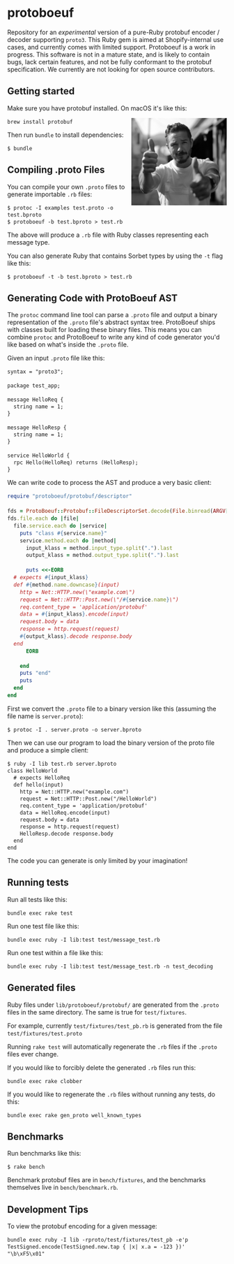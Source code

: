# protoboeuf

Repository for an *experimental* version of a pure-Ruby protobuf encoder / decoder supporting `proto3`.
This Ruby gem is aimed at Shopify-internal use cases, and currently comes with limited support.
Protoboeuf is a work in progress. This software is not in a mature state, and is likely to contain
bugs, lack certain features, and not be fully conformant to the protobuf specification. We currently
are not looking for open source contributors.

## Getting started

Make sure you have protobuf installed. On macOS it's like this:

<img align="right" height="200" src="media/image.jpg">

```
brew install protobuf
```

Then run `bundle` to install dependencies:

```
$ bundle
```

## Compiling .proto Files

You can compile your own `.proto` files to generate importable `.rb` files:

```
$ protoc -I examples test.proto -o test.bproto
$ protoboeuf -b test.bproto > test.rb
```

The above will produce a `.rb` file with Ruby classes representing each message type.

You can also generate Ruby that contains Sorbet types by using the `-t` flag like this:

```
$ protoboeuf -t -b test.bproto > test.rb
```

## Generating Code with ProtoBoeuf AST

The `protoc` command line tool can parse a `.proto` file and output a binary representation of the `.proto` file's abstract syntax tree.
ProtoBoeuf ships with classes built for loading these binary files.
This means you can combine `protoc` and ProtoBoeuf to write any kind of code generator you'd like based on what's inside the `.proto` file.

Given an input `.proto` file like this:

```
syntax = "proto3";

package test_app;

message HelloReq {
  string name = 1;
}

message HelloResp {
  string name = 1;
}

service HelloWorld {
  rpc Hello(HelloReq) returns (HelloResp);
}
```

We can write code to process the AST and produce a very basic client:

```ruby
require "protoboeuf/protobuf/descriptor"

fds = ProtoBoeuf::Protobuf::FileDescriptorSet.decode(File.binread(ARGV[0]))
fds.file.each do |file|
  file.service.each do |service|
    puts "class #{service.name}"
    service.method.each do |method|
      input_klass = method.input_type.split(".").last
      output_klass = method.output_type.split(".").last

      puts <<-EORB
  # expects #{input_klass}
  def #{method.name.downcase}(input)
    http = Net::HTTP.new(\"example.com\")
    request = Net::HTTP::Post.new(\"/#{service.name}\")
    req.content_type = 'application/protobuf'
    data = #{input_klass}.encode(input)
    request.body = data
    response = http.request(request)
    #{output_klass}.decode response.body
  end
      EORB

    end
    puts "end"
    puts
  end
end
```

First we convert the `.proto` file to a binary version like this (assuming the file name is `server.proto`):

```
$ protoc -I . server.proto -o server.bproto
```

Then we can use our program to load the binary version of the proto file and produce a simple client:

```
$ ruby -I lib test.rb server.bproto
class HelloWorld
  # expects HelloReq
  def hello(input)
    http = Net::HTTP.new("example.com")
    request = Net::HTTP::Post.new("/HelloWorld")
    req.content_type = 'application/protobuf'
    data = HelloReq.encode(input)
    request.body = data
    response = http.request(request)
    HelloResp.decode response.body
  end
end
```

The code you can generate is only limited by your imagination!

## Running tests

Run all tests like this:

```
bundle exec rake test
```

Run one test file like this:

```
bundle exec ruby -I lib:test test/message_test.rb
```

Run one test within a file like this:

```
bundle exec ruby -I lib:test test/message_test.rb -n test_decoding
```

## Generated files

Ruby files under `lib/protoboeuf/protobuf/` are generated from the `.proto` files in the same directory.
The same is true for `test/fixtures`.

For example, currently `test/fixtures/test_pb.rb`
is generated from the file `test/fixtures/test.proto`

Running `rake test` will automatically regenerate the `.rb` files if the
`.proto` files ever change.

If you would like to forcibly delete the generated `.rb` files run this:

```
bundle exec rake clobber
```

If you would like to regenerate the `.rb` files without running any tests, do
this:

```
bundle exec rake gen_proto well_known_types
```

## Benchmarks

Run benchmarks like this:

```
$ rake bench
```

Benchmark protobuf files are in `bench/fixtures`, and the benchmarks themselves live in `bench/benchmark.rb`.

## Development Tips

To view the protobuf encoding for a given message:

```
bundle exec ruby -I lib -rproto/test/fixtures/test_pb -e'p TestSigned.encode(TestSigned.new.tap { |x| x.a = -123 })'
"\b\xF5\x01"
```
